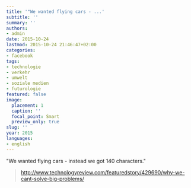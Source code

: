 ```yaml
---
title: '"We wanted flying cars - ...'
subtitle: ''
summary: ''
authors:
- admin
date: 2015-10-24
lastmod: 2015-10-24 21:46:47+02:00
categories:
- facebook
tags:
- technologie
- verkehr
- umwelt
- soziale medien
- futurologie
featured: false
image:
  placement: 1
  caption: ''
  focal_point: Smart
  preview_only: true
slug: ''
year: 2015
languages:
- english
---
```


"We wanted flying cars - instead we got 140 characters."
> http://www.technologyreview.com/featuredstory/429690/why-we-cant-solve-big-problems/